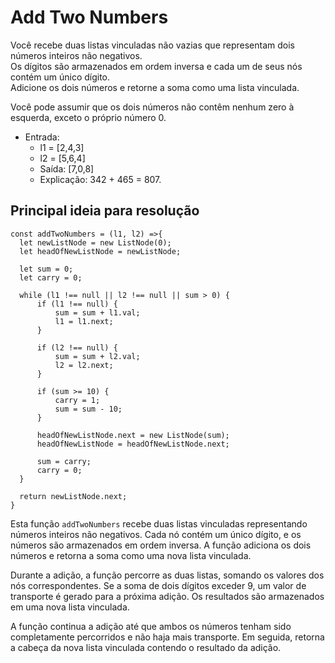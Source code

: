 # Add Two Numbers 

  Você recebe duas listas vinculadas não vazias que representam dois números inteiros não negativos.</br> 
  Os dígitos são armazenados em ordem inversa e cada um de seus nós contém um único dígito. </br>
  Adicione os dois números e retorne a soma como uma lista vinculada.

  Você pode assumir que os dois números não contêm nenhum zero à esquerda, exceto o próprio número 0.

  - Entrada: 
    - l1 = [2,4,3] 
    - l2 = [5,6,4]
    - Saída: [7,0,8]
    - Explicação: 342 + 465 = 807.


## Principal ideia para resolução
  ```
  const addTwoNumbers = (l1, l2) =>{
    let newListNode = new ListNode(0);
    let headOfNewListNode = newListNode;

    let sum = 0;
    let carry = 0;

    while (l1 !== null || l2 !== null || sum > 0) {
        if (l1 !== null) {
            sum = sum + l1.val;
            l1 = l1.next;
        }

        if (l2 !== null) {
            sum = sum + l2.val;
            l2 = l2.next;
        }

        if (sum >= 10) {
            carry = 1;
            sum = sum - 10;
        }

        headOfNewListNode.next = new ListNode(sum);
        headOfNewListNode = headOfNewListNode.next;

        sum = carry;
        carry = 0;
    }

    return newListNode.next;
  }
  ```
  Esta função `addTwoNumbers` recebe duas listas vinculadas representando   números inteiros não negativos. 
  Cada nó contém um único dígito, e os números são armazenados em ordem inversa.
  A função adiciona os dois números e retorna a soma como uma nova lista vinculada.

  Durante a adição, a função percorre as duas listas, somando os valores dos nós correspondentes. 
  Se a soma de dois dígitos exceder 9, um valor de transporte é gerado para a próxima adição. 
  Os resultados são armazenados em uma nova lista vinculada.

  A função continua a adição até que ambos os números tenham sido completamente percorridos e não haja mais transporte.
  Em seguida, retorna a cabeça da nova lista vinculada contendo o resultado da adição.

